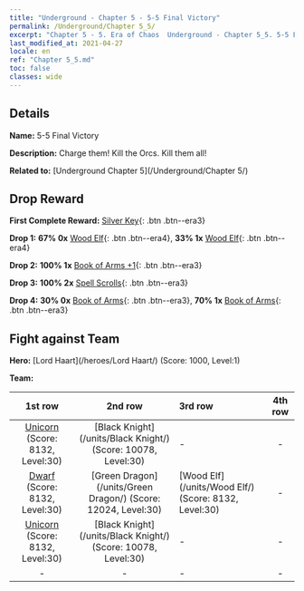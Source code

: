 ```yaml
---
title: "Underground - Chapter 5 - 5-5 Final Victory"
permalink: /Underground/Chapter 5_5/
excerpt: "Chapter 5 - 5. Era of Chaos  Underground - Chapter 5_5. 5-5 Final Victory"
last_modified_at: 2021-04-27
locale: en
ref: "Chapter 5_5.md"
toc: false
classes: wide
---
```


## Details

 **Name:** 5-5 Final Victory

 **Description:** Charge them! Kill the Orcs. Kill them all!

 **Related to:** [Underground Chapter 5](/Underground/Chapter 5/)

## Drop Reward

 **First Complete Reward:** [Silver Key](/Items/con_693/){: .btn .btn--era3}

 **Drop 1:** **67% 0x** [Wood Elf](/Items/unt_201/){: .btn .btn--era4}, **33% 1x** [Wood Elf](/Items/unt_201/){: .btn .btn--era4}

 **Drop 2:** **100% 1x** [Book of Arms +1](/Items/mat_25/){: .btn .btn--era3}

 **Drop 3:** **100% 2x** [Spell Scrolls](/Items/con_694/){: .btn .btn--era3}

 **Drop 4:** **30% 0x** [Book of Arms](/Items/mat_18/){: .btn .btn--era3}, **70% 1x** [Book of Arms](/Items/mat_18/){: .btn .btn--era3}


## Fight against Team
 **Hero:** [Lord Haart](/heroes/Lord Haart/) (Score: 1000, Level:1)

 **Team:**


  | 1st row | 2nd row | 3rd row | 4th row |
  |:----:|:----:|:----|:----:|
  | [Unicorn](/units/Unicorn/) (Score: 8132, Level:30)  | [Black Knight](/units/Black Knight/) (Score: 10078, Level:30)  | - | - |
  | [Dwarf](/units/Dwarf/) (Score: 8132, Level:30)  | [Green Dragon](/units/Green Dragon/) (Score: 12024, Level:30)  | [Wood Elf](/units/Wood Elf/) (Score: 8132, Level:30)  | - |
  | [Unicorn](/units/Unicorn/) (Score: 8132, Level:30)  | [Black Knight](/units/Black Knight/) (Score: 10078, Level:30)  | - | - |
  | - | - | - | - |


